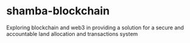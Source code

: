 # shamba-blockchain
Exploring blockchain and web3 in providing a solution for a secure and accountable land allocation and transactions system
